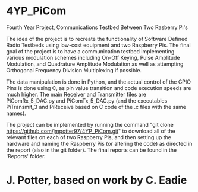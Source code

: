 # 4YP_PiCom

Fourth Year Project, Communications Testbed Between Two Rasberry Pi's

The idea of the project is to recreate the functionality of Software Defined Radio Testbeds using low-cost equipment and two Raspberry Pis. The final goal of the project is to have a communication testbed implementing various modulation schemes including On-Off Keying, Pulse Amplitude Modulation, and Quadrature Amplitude Modulation as well as attempting Orthogonal Frequency Division Multiplexing if possible.

The data manipulation is done in Python, and the actual control of the GPIO Pins is done using C, as pin value transition and code execution speeds are much higher. The main Receiver and Transmitter files are PiComRx_5_DAC.py and PiComTx_5_DAC.py (and the executables PiTransmit_3 and PiReceive based on C code of the .c files with the same names).

The project can be implemented by running the command "git clone https://github.com/jmpotter97/4YP_PiCom.git" to download all of the relevant files on each of two Raspberry Pis, and then setting up the hardware and naming the Raspberry Pis (or altering the code) as directed in the report (also in the git folder). The final reports can be found in the 'Reports' folder.

# J. Potter, based on work by C. Eadie